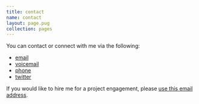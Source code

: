 ```yaml
---
title: contact
name: contact
layout: page.pug
collection: pages
---
```

You can contact or connect with me via the following:

* [email](mailto:reubano@gmail.com)
* [voicemail](tel:+12347382266)
* [phone](tel:+255756477318)
* [twitter](//twitter.com/reubano)

If you would like to hire me for a project engagement, please [use this email address](mailto:rcummings@nerevu.com).
